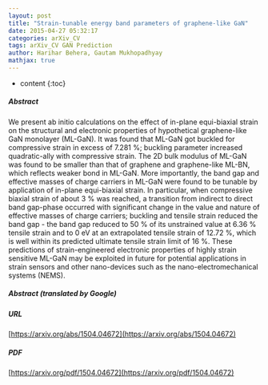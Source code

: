 ```yaml
---
layout: post
title: "Strain-tunable energy band parameters of graphene-like GaN"
date: 2015-04-27 05:32:17
categories: arXiv_CV
tags: arXiv_CV GAN Prediction
author: Harihar Behera, Gautam Mukhopadhyay
mathjax: true
---
```


* content
{:toc}

##### Abstract
We present ab initio calculations on the effect of in-plane equi-biaxial strain on the structural and electronic properties of hypothetical graphene-like GaN monolayer (ML-GaN). It was found that ML-GaN got buckled for compressive strain in excess of 7.281 %; buckling parameter increased quadratic-ally with compressive strain. The 2D bulk modulus of ML-GaN was found to be smaller than that of graphene and graphene-like ML-BN, which reflects weaker bond in ML-GaN. More importantly, the band gap and effective masses of charge carriers in ML-GaN were found to be tunable by application of in-plane equi-biaxial strain. In particular, when compressive biaxial strain of about 3 % was reached, a transition from indirect to direct band gap-phase occurred with significant change in the value and nature of effective masses of charge carriers; buckling and tensile strain reduced the band gap - the band gap reduced to 50 % of its unstrained value at 6.36 % tensile strain and to 0 eV at an extrapolated tensile strain of 12.72 %, which is well within its predicted ultimate tensile strain limit of 16 %. These predictions of strain-engineered electronic properties of highly strain sensitive ML-GaN may be exploited in future for potential applications in strain sensors and other nano-devices such as the nano-electromechanical systems (NEMS).

##### Abstract (translated by Google)


##### URL
[https://arxiv.org/abs/1504.04672](https://arxiv.org/abs/1504.04672)

##### PDF
[https://arxiv.org/pdf/1504.04672](https://arxiv.org/pdf/1504.04672)

